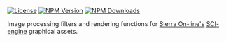 [![License][license]][npm] [![NPM Version][version]][npm] [![NPM Downloads][dl]][npm]

[npm]: https://www.npmjs.com/package/@4bitlabs/sci0-renderer
[version]: https://img.shields.io/npm/v/%404bitlabs%2Fsci0-renderer
[license]: https://img.shields.io/npm/l/%404bitlabs%2Fsci0-renderer
[dl]: https://img.shields.io/npm/dy/%404bitlabs%2Fsci0-renderer

Image processing filters and rendering functions for [Sierra On-line's][sierra] [<abbr title="Sierra Creative Interpreter">SCI</abbr>-engine][sci0] graphical assets.

[sierra]: https://en.wikipedia.org/wiki/Sierra_Entertainment
[sci0]: http://sciwiki.sierrahelp.com/index.php/Sierra_Creative_Interpreter
